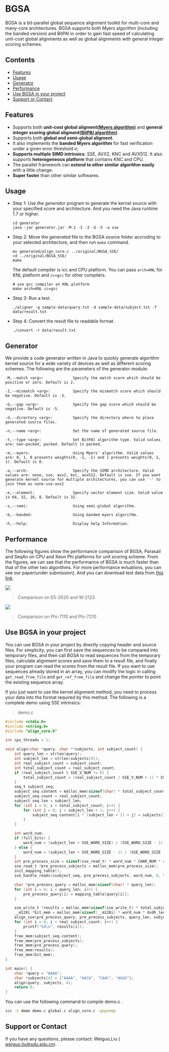# BGSA
BGSA is a bit-parallel global sequence alignment toolkit for multi-core and many-core architectures. BGSA
supports both Myers algorithm (including the banded version) and BitPAl in order to gain fast speed of calculating unit-cost global alignments as well as global alignments with general integer scoring schemes.

## Contents

<!-- toc -->

- [Features](#features)
- [Usage](#usage)
- [Generator](#generator)
- [Performance](#performance)
- [Use BGSA in your project](#use-bgsa-in-your-project)
- [Support or Contact](#support-or-contact)

<!-- tocstop -->

## Features
* Supports both **unit-cost global aligment([Myers algorithm](http://citeseerx.ist.psu.edu/viewdoc/download?doi=10.1.1.332.9395&rep=rep1&type=pdf))** and **general integer scoring global aligment([BitPAl algorithm](https://www.ncbi.nlm.nih.gov/pubmed/25075119))**.
* Supports both **global and semi-global aligment**.
* It also implements the **banded Myers algorithm** for fast verification under a given error threshold _e_;
* **Supports multiple SIMD intrinsics**: SSE, AVX2, KNC and AVX512. It also supports **heterogeneous platform** that contains KNC and CPU.
* The parallel framework can **extend to other similar algorithm easily** with a little change.
* **Super faster** than other similar softwares.

## Usage
* Step 1: Use the _generator_ program to  generate the kernel source with your specified score and architecture. And you need the Java runtime 1.7 or higher.
	```
	cd generator
	java -jar generator.jar -M 2 -I -3 -G -5 -a sse
	```

* Step 2: Move the generated file to the BGSA source folder accroding to your selected architecture, and then run `make` command. 
	```
	mv generated/align_core.c ../original/BGSA_SSE/
	cd ../original/BGSA_SSE/
	make
	```
	The default compiler is icc and CPU platform. You can pass `arch=KNL` for KNL platform and `cc=gcc` for other compilers.
	```
	# use gcc compiler on KNL platform
	make arch=KNL cc=gcc
	```

* Step 3: Run a test.
	```
	./aligner -q sample-data/query.txt -d sample-data/subject.txt -f data/result.txt
	```

* Step 4: Convert the result file to readable format.
	```
	./convert -r data/result.txt
	```

## Generator
We provide a code generator written in Java to quickly generate algorithm kernel source for a wide variety of devices as well as different scoring schemes. The following are the parameters of the generator module:

```
-M,--match <arg>:             Specify the match score which should be positive or zero. Default is 2.

-I,--mismatch <arg>:          Specify the mismatch score which should be negative. Default is -3.

-G,--gap <arg>:               Specify the gap score which should be negative. Default is -5.

-d,--directory <arg>:         Specify the directory where to place generated source files.

-n,--name <arg>:              Set the name of generated source file.

-t,--type <arg>:              Set BitPAl algorithm type. Valid values are: non-packed, packed. Default is packed.

-m,--myers:                   Using Myers' algorithm. Valid values are: 0, 1. 0 presents weights(0, -1, -1) and 1 presents weights(0, 1, 1). Default is 0.

-a,--arch:                    Specify the SIMD architecture. Valid values are: none, sse, avx2, knc, avx512. Default is sse. If you want generate kernel source for multiple architectures, you can use '-' to join them as none-sse-avx2

-e,--element:                 Specify vector element size. Valid value is 64, 32, 16, 8. Default is 32.

-s,--semi:                    Using semi-global algorithm.

-b,--banded:                  Using banded myers algorithm.

-h,--help:                    Display help Information.
```

## Performance

The following figures show the performance comparison of BGSA, Parasail and SeqAn on CPU and Xeon Phi platforms for unit scoring scheme. From the figures, we can see that the performance of BGSA is much faster than that of the other two algorithms. For more performance evluations, you can see our paper(under submission). And you can download test data from [this link](https://pan.baidu.com/s/1JFmfIYzOBH_TK9V_4IFFiw).

![](images/cpu.png)
> Comparison on E5-2620 and W-2123

![](images/knl.png)
> Comparison on Phi-7110 and Phi-7210

## Use BGSA in your project
You can use BGSA in your project by directly copying header and source files. For simplicity, you can first save the sequences to be compared into temporary files, and then call BGSA to read sequences from the temporary files, calculate alignment scores and save them to a result file, and finally your program can read the scores from the result file. If you want to use sequences already stored in an array, you can modify the logic in calling `get_read_from_file` and `get_ref_from_file` and change the pointer to point the existing sequence array. 

If you just want to use the kernel alignment method, you need to process your data into the format required by this method. The following is a complete demo using SSE intrinsics:

> demo.c

```c
#include <stdio.h>
#include <string.h>
#include "align_core.h"

int cpu_threads = 1;

void align(char *query, char **subjects, int subject_count) {
    int query_len = strlen(query);
    int subject_len = strlen(subjects[0]);
    int real_subject_count = subject_count;
    int total_subject_count = real_subject_count;
    if (real_subject_count % SSE_V_NUM != 0) {
        total_subject_count = (real_subject_count / SSE_V_NUM + 1) * SSE_V_NUM;
    }
    seq_t subject_seq;
    subject_seq.content = malloc_mem(sizeof(char) * total_subject_count * (subject_len + 1));
    subject_seq.count = real_subject_count;
    subject_seq.len = subject_len;
    for (int i = 0; i < total_subject_count; i++) {
        for (int j = 0; j < subject_len + 1; j++) {
            subject_seq.content[i * (subject_len + 1) + j] = subjects[i][j];
        }
    }

    int word_num;
    if (full_bits) {
        word_num = (subject_len + SSE_WORD_SIZE) / (SSE_WORD_SIZE - 1);
    } else {
        word_num = (subject_len + SSE_WORD_SIZE - 1) / (SSE_WORD_SIZE - 2);
    }
    int pre_process_size = sizeof(sse_read_t) * word_num * CHAR_NUM * real_subject_count;
    sse_read_t *pre_precess_subjects = malloc_mem(pre_process_size);
    init_mapping_table();
    sse_handle_reads(&subject_seq, pre_precess_subjects, word_num, 0, total_subject_count);

    char *pre_precess_query = malloc_mem(sizeof(char) * query_len);
    for (int i = 0; i < query_len; i++) {
        pre_precess_query[i] = mapping_table[query[i]];
    }

    sse_write_t *results = malloc_mem(sizeof(sse_write_t) * total_subject_count);
    __m128i *bit_mem = malloc_mem(sizeof(__m128i) * word_num * dvdh_len);
    align_sse(pre_precess_query, pre_precess_subjects, query_len, subject_len, word_num, 1, 0, results, bit_mem);
    for (int i = 0; i < real_subject_count; i++) {
        printf("%d\n", results[i]);
    }
    free_mem(subject_seq.content);
    free_mem(pre_precess_subjects);
    free_mem(pre_precess_query);
    free_mem(results);
    free_mem(bit_mem);
}

int main() {
    char *query = "AAAA";
    char *subjects[4] = {"AAAA", "AACA", "CAAC", "AGGG"};
    align(query, subjects, 4);
    return 0;
}
```
You can use the following command to compile demo.c .
```bash
icc -o demo demo.c global.c align_core.c -qopenmp
```

## Support or Contact

If you have any questions, please contact: Weiguo,Liu ( weiguo.liu@sdu.edu.cn).
